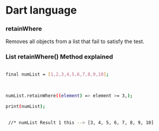 
# Dart language 

### retainWhere


Removes all objects from a list that fail to satisfy
the test.




### List retainWhere() Method explained

```sh

final numList = [1,2,3,4,5,6,7,8,9,10];

  

numList.retainWhere((element) => element >= 3,);
  
print(numList); 

 
 //* numList Result 1 this --> [3, 4, 5, 6, 7, 8, 9, 10]

  ```